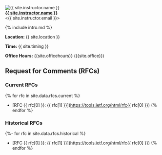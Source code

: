 <div class="instructor">
  <img src="{{ site.instructor.avatar | append: '?v=' | append: site.github.build_revision | relative_url }}" alt="{{ site.instructor.name }}" class="avatar"><br>
  <b><a href="{{ site.instructor.url }}">{{ site.instructor.name }}</a></b><br>
  &lt;{{ site.instructor.email }}&gt;
</div>

{% include intro.md %}

**Location:** {{ site.location }}

**Time:** {{ site.timing }}

**Office Hours:** {{site.officehours}} ({{site.office}})

## Request for Comments (RFCs)

### Current RFCs

{% for rfc in site.data.rfcs.current %}
* [RFC {{ rfc[0] }}: {{ rfc[1] }}](https://tools.ietf.org/html/rfc{{ rfc[0] }})
{% endfor %}

### Historical RFCs

{%- for rfc in site.data.rfcs.historical %}
* [RFC {{ rfc[0] }}: {{ rfc[1] }}](https://tools.ietf.org/html/rfc{{ rfc[0] }})
{% endfor %}
